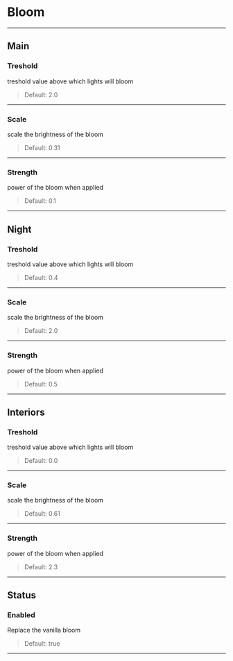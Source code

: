 # Bloom

---

## Main

### Treshold

treshold value above which lights will bloom

>Default: 2.0

---

### Scale

scale the brightness of the bloom

>Default: 0.31

---

### Strength

power of the bloom when applied

>Default: 0.1

---

## Night

### Treshold

treshold value above which lights will bloom

>Default: 0.4

---

### Scale

scale the brightness of the bloom

>Default: 2.0

---

### Strength

power of the bloom when applied

>Default: 0.5

---

## Interiors

### Treshold

treshold value above which lights will bloom

>Default: 0.0

---

### Scale

scale the brightness of the bloom

>Default: 0.61

---

### Strength

power of the bloom when applied

>Default: 2.3

---

## Status

### Enabled

Replace the vanilla bloom

>Default: true

---
